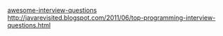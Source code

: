 

[awesome-interview-questions](https://github.com/MaximAbramchuck/awesome-interview-questions)
http://javarevisited.blogspot.com/2011/06/top-programming-interview-questions.html
